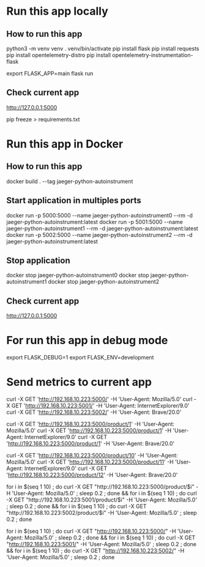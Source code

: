 
# Run this app locally

## How to run this app

python3 -m venv venv
. venv/bin/activate
pip install flask
pip install requests
pip install opentelemetry-distro
pip install opentelemetry-instrumentation-flask

export FLASK_APP=main
flask run

## Check current app
http://127.0.0.1:5000

pip freeze > requirements.txt

# Run this app in Docker

## How to run this app

docker build . --tag jaeger-python-autoinstrument

## Start application in multiples ports
docker run -p 5000:5000 --name jaeger-python-autoinstrument0 --rm -d jaeger-python-autoinstrument:latest
docker run -p 5001:5000 --name jaeger-python-autoinstrument1 --rm -d jaeger-python-autoinstrument:latest
docker run -p 5002:5000 --name jaeger-python-autoinstrument2 --rm -d jaeger-python-autoinstrument:latest


## Stop application 
docker stop jaeger-python-autoinstrument0
docker stop jaeger-python-autoinstrument1
docker stop jaeger-python-autoinstrument2

## Check current app
http://127.0.0.1:5000


# For run this app in debug mode

export FLASK_DEBUG=1
export FLASK_ENV=development


# Send metrics to current app
curl -X GET 'http://192.168.10.223:5000/' -H 'User-Agent: Mozilla/5.0' 
curl -X GET 'http://192.168.10.223:5001/' -H 'User-Agent: InternetExplorer/9.0' 
curl -X GET 'http://192.168.10.223:5002/' -H 'User-Agent: Brave/20.0' 


curl -X GET 'http://192.168.10.223:5000/product/1' -H 'User-Agent: Mozilla/5.0' 
curl -X GET 'http://192.168.10.223:5000/product/1' -H 'User-Agent: InternetExplorer/9.0' 
curl -X GET 'http://192.168.10.223:5000/product/1' -H 'User-Agent: Brave/20.0' 



curl -X GET 'http://192.168.10.223:5000/product/10' -H 'User-Agent: Mozilla/5.0' 
curl -X GET 'http://192.168.10.223:5000/product/11' -H 'User-Agent: InternetExplorer/9.0' 
curl -X GET 'http://192.168.10.223:5000/product/12' -H 'User-Agent: Brave/20.0' 



for i in $(seq 1 10) ; do curl -X GET "http://192.168.10.223:5000/product/$i" -H 'User-Agent: Mozilla/5.0' ; sleep 0.2 ; done && 
for i in $(seq 1 10) ; do curl -X GET "http://192.168.10.223:5001/product/$i" -H 'User-Agent: Mozilla/5.0' ; sleep 0.2 ; done &&
for i in $(seq 1 10) ; do curl -X GET "http://192.168.10.223:5002/product/$i" -H 'User-Agent: Mozilla/5.0' ; sleep 0.2 ; done 




for i in $(seq 1 10) ; do curl -X GET "http://192.168.10.223:5000/" -H 'User-Agent: Mozilla/5.0' ; sleep 0.2 ; done && 
for i in $(seq 1 10) ; do curl -X GET "http://192.168.10.223:5001/" -H 'User-Agent: Mozilla/5.0' ; sleep 0.2 ; done &&
for i in $(seq 1 10) ; do curl -X GET "http://192.168.10.223:5002/" -H 'User-Agent: Mozilla/5.0' ; sleep 0.2 ; done 
